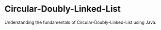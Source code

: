 # Circular-Doubly-Linked-List
Understanding the fundamentals of Circular-Doubly-Linked-List using Java.
